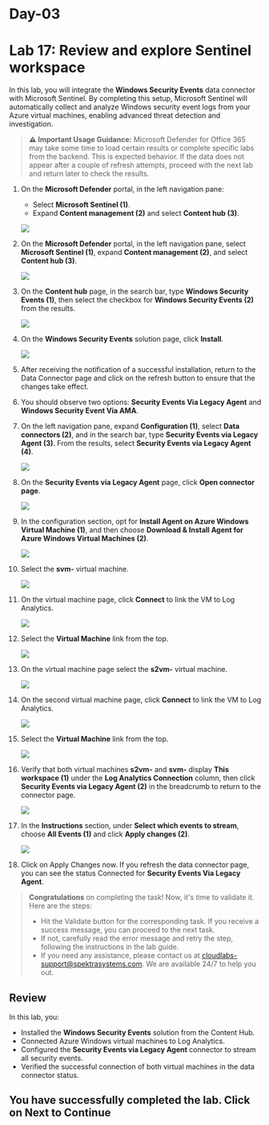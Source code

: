 # **Day-03**

# Lab 17: Review and explore Sentinel workspace  

In this lab, you will integrate the **Windows Security Events** data connector with Microsoft Sentinel. By completing this setup, Microsoft Sentinel will automatically collect and analyze Windows security event logs from your Azure virtual machines, enabling advanced threat detection and investigation.

> **⚠ Important Usage Guidance:** Microsoft Defender for Office 365 may take some time to load certain results or complete specific labs from the backend. This is expected behavior. If the data does not appear after a couple of refresh attempts, proceed with the next lab and return later to check the results.

1. On the **Microsoft Defender** portal, in the left navigation pane:
   - Select **Microsoft Sentinel (1)**.
   - Expand **Content management (2)** and select **Content hub (3)**.

   ![](./media/t3_g_e1_22.png)

1. On the **Microsoft Defender** portal, in the left navigation pane, select **Microsoft Sentinel (1)**, expand **Content management (2)**, and select **Content hub (3)**.

   ![](./media/t3_g_e1_22.png)

1. On the **Content hub** page, in the search bar, type **Windows Security Events (1)**, then select the checkbox for **Windows Security Events (2)** from the results.

   ![](./media/cor_r_g_3.png)

1. On the **Windows Security Events** solution page, click **Install**.

   ![](./media/cor_r_g_4.png)

1. After receiving the notification of a successful installation, return to the Data Connector page and click on the refresh button to ensure that the changes take effect.

1. You should observe two options: **Security Events Via Legacy Agent** and **Windows Security Event Via AMA**.

1. On the left navigation pane, expand **Configuration (1)**, select **Data connectors (2)**, and in the search bar, type **Security Events via Legacy Agent (3)**. From the results, select **Security Events via Legacy Agent (4)**.

   ![](./media/cor_r_g_5.png)

1. On the **Security Events via Legacy Agent** page, click **Open connector page**.

   ![](./media/cor_r_g_6.png)

1. In the configuration section, opt for **Install Agent on Azure Windows Virtual Machine (1)**, and then choose **Download & Install Agent for Azure Windows Virtual Machines (2)**.

   ![](./media/t3_g_e2_7.png)

1. Select the **svm-<inject key="DeploymentID" enableCopy="false" />** virtual machine.

   ![](./media/t3_g_e2_8.png)

1. On the virtual machine page, click **Connect** to link the VM to Log Analytics.

   ![](./media/t3_g_e2_9.png)

1. Select the **Virtual Machine** link from the top.

   ![](./media/t3_g_e2_10.png)

1. On the virtual machine page select the **s2vm-<inject key="DeploymentID" enableCopy="false" />** virtual machine.

   ![](./media/t3_g_e2_11.png)

1. On the second virtual machine page, click **Connect** to link the VM to Log Analytics.

   ![](./media/t3_g_e2_12.png)

1. Select the **Virtual Machine** link from the top.

   ![](./media/t3_g_e2_13.png)

1. Verify that both virtual machines **s2vm-<inject key="DeploymentID" enableCopy="false" />** and **svm-<inject key="DeploymentID" enableCopy="false" />** display **This workspace (1)** under the **Log Analytics Connection** column, then click **Security Events via Legacy Agent (2)** in the breadcrumb to return to the connector page.

   ![](./media/t3_g_e2_14.png)

1. In the **Instructions** section, under **Select which events to stream**, choose **All Events (1)** and click **Apply changes (2)**.

   ![](./media/t3_g_e2_15.png)

1. Click on Apply Changes now. If you refresh the data connector page, you can see the status Connected for **Security Events Via Legacy Agent**.

> **Congratulations** on completing the task! Now, it's time to validate it. Here are the steps:
> - Hit the Validate button for the corresponding task. If you receive a success message, you can proceed to the next task. 
> - If not, carefully read the error message and retry the step, following the instructions in the lab guide.
> - If you need any assistance, please contact us at cloudlabs-support@spektrasystems.com. We are available 24/7 to help you out.
<validation step="ea9784ef-a103-41e0-859f-f673a96cf886" />

## Review

In this lab, you:
- Installed the **Windows Security Events** solution from the Content Hub.
- Connected Azure Windows virtual machines to Log Analytics.
- Configured the **Security Events via Legacy Agent** connector to stream all security events.
- Verified the successful connection of both virtual machines in the data connector status.

## You have successfully completed the lab. Click on Next to Continue
